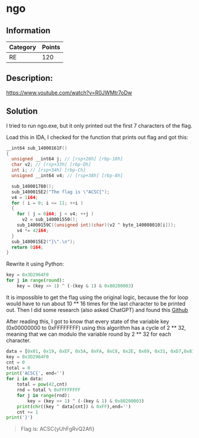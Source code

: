 # ngo

## Information
**Category** | **Points** 
--- | --- 
RE | 120 

## Description: 

https://www.youtube.com/watch?v=R0JWMtr7oDw

## Solution

I tried to run ngo.exe, but it only printed out the first 7 characters of the flag.

Load this in IDA, I checked for the function that prints out flag and got this:

```c
__int64 sub_14000161F()
{
  unsigned __int64 j; // [rsp+28h] [rbp-18h]
  char v2; // [rsp+33h] [rbp-Dh]
  int i; // [rsp+34h] [rbp-Ch]
  unsigned __int64 v4; // [rsp+38h] [rbp-8h]

  sub_140001780();
  sub_1400015E2("The flag is \"ACSC{");
  v4 = 1i64;
  for ( i = 0; i <= 11; ++i )
  {
    for ( j = 0i64; j < v4; ++j )
      v2 = sub_140001550();
    sub_14000159C((unsigned int)(char)(v2 ^ byte_140008010[i]));
    v4 *= 42i64;
  }
  sub_1400015E2("}\".\n");
  return 0i64;
}
```
Rewrite it using Python:

```python
key = 0x3D2964F0
for j in range(round):
	key = (key >> 1) ^ (-(key & 1) & 0x80200003)
```

It is impossible to get the flag using the original logic, because the for loop would have to run about 10 ** 16 times for the last character to be printed out. Then I did some research (also asked ChatGPT) and found this [Github](https://github.com/MBorrageiro/Yoda/blob/master/YODA_Project%20(1).pdf)

After reading this, I got to know that every state of the variable key (0x00000000 to 0xFFFFFFFF) using this algorithm has a cycle of 2 ** 32, meaning that we can modulo the variable round by 2 ** 32 for each character.

```python
data = [0x01, 0x19, 0xEF, 0x5A, 0xFA, 0xC8, 0x2E, 0x69, 0x31, 0xD7,0x81, 0x21]
key = 0x3D2964F0
cnt = 0
total = 0
print('ACSC{', end='')
for i in data:
    total = pow(42,cnt)
    rnd = total % 0xFFFFFFFF
    for j in range(rnd):
        key = (key >> 1) ^ (-(key & 1) & 0x80200003)
    print(chr((key ^ data[cnt]) & 0xFF),end='')
    cnt += 1
print('}')
```

> Flag is: ACSC{yUhFgRvQ2Afi}
